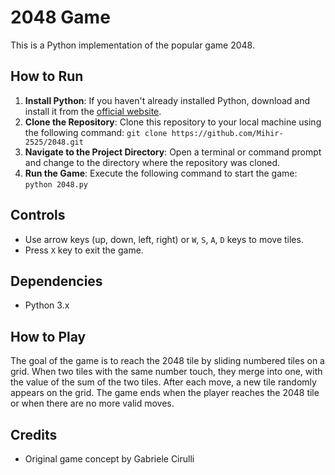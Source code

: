 # 2048 Game

This is a Python implementation of the popular game 2048.

## How to Run

1. **Install Python**: If you haven't already installed Python, download and install it from the [official website](https://www.python.org/downloads/).
2. **Clone the Repository**: Clone this repository to your local machine using the following command: `git clone https://github.com/Mihir-2525/2048.git`
3. **Navigate to the Project Directory**: Open a terminal or command prompt and change to the directory where the repository was cloned.
4. **Run the Game**: Execute the following command to start the game:  `python 2048.py`

## Controls

- Use arrow keys (up, down, left, right) or `W`, `S`, `A`, `D` keys to move tiles.
- Press `X` key to exit the game.

## Dependencies

- Python 3.x

## How to Play

The goal of the game is to reach the 2048 tile by sliding numbered tiles on a grid. When two tiles with the same number touch, they merge into one, with the value of the sum of the two tiles. After each move, a new tile randomly appears on the grid. The game ends when the player reaches the 2048 tile or when there are no more valid moves.

## Credits

- Original game concept by Gabriele Cirulli
